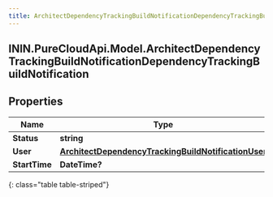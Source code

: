 ```yaml
---
title: ArchitectDependencyTrackingBuildNotificationDependencyTrackingBuildNotification
---
```

## ININ.PureCloudApi.Model.ArchitectDependencyTrackingBuildNotificationDependencyTrackingBuildNotification

## Properties

|Name | Type | Description | Notes|
|------------ | ------------- | ------------- | -------------|
| **Status** | **string** |  | [optional] |
| **User** | [**ArchitectDependencyTrackingBuildNotificationUser**](ArchitectDependencyTrackingBuildNotificationUser.html) |  | [optional] |
| **StartTime** | **DateTime?** |  | [optional] |
{: class="table table-striped"}


